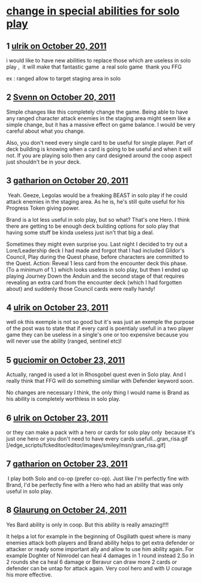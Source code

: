 # [change in special abilities for solo play](https://community.fantasyflightgames.com/topic/55065-change-in-special-abilities-for-solo-play/)

## 1 [ulrik on October 20, 2011](https://community.fantasyflightgames.com/topic/55065-change-in-special-abilities-for-solo-play/?do=findComment&comment=544932)

i would like to have new abilities to replace those which are useless in solo play ,  it will make that fantastic game  a real solo game  thank you FFG

ex : ranged allow to target staging area in solo

## 2 [Svenn on October 20, 2011](https://community.fantasyflightgames.com/topic/55065-change-in-special-abilities-for-solo-play/?do=findComment&comment=544951)

Simple changes like this completely change the game. Being able to have any ranged character attack enemies in the staging area might seem like a simple change, but it has a massive effect on game balance. I would be very careful about what you change.

Also, you don't need every single card to be useful for single player. Part of deck building is knowing when a card is going to be useful and when it will not. If you are playing solo then any card designed around the coop aspect just shouldn't be in your deck.

## 3 [gatharion on October 20, 2011](https://community.fantasyflightgames.com/topic/55065-change-in-special-abilities-for-solo-play/?do=findComment&comment=544986)

 Yeah. Geeze, Legolas would be a freaking BEAST in solo play if he could attack enemies in the staging area. As he is, he's still quite useful for his Progress Token giving power.

Brand is a lot less useful in solo play, but so what? That's one Hero. I think there are getting to be enough deck building options for solo play that having some stuff be kinda useless just isn't that big a deal.

Sometimes they might even surprise you. Last night I decided to try out a Lore/Leadership deck I had made and forgot that I had included Gildor's Council, Play during the Quest phase, before characters are committed to the Quest.
Action: Reveal 1 less card from the encounter deck this phase. (To a minimum of 1.) which looks useless in solo play, but then I ended up playing Journey Down the Anduin and the second stage of that requires revealing an extra card from the encounter deck (which I had forgotten about) and suddenly those Council cards were really handy!

## 4 [ulrik on October 23, 2011](https://community.fantasyflightgames.com/topic/55065-change-in-special-abilities-for-solo-play/?do=findComment&comment=546133)

well ok this exemple is not so good but it's was just an exemple the purpose of the post was to state that if every card is poentialy usefull in a two player game they can be useless in a single's one or too expensive because you will never use the ability (ranged, sentinel etc)l

## 5 [guciomir on October 23, 2011](https://community.fantasyflightgames.com/topic/55065-change-in-special-abilities-for-solo-play/?do=findComment&comment=546143)

Actually, ranged is used a lot in Rhosgobel quest even in Solo play. And I really think that FFG will do something similiar with Defender keyword soon.

No changes are necessary I think, the only thing I would name is Brand as his ability is completely worthless in solo play.

## 6 [ulrik on October 23, 2011](https://community.fantasyflightgames.com/topic/55065-change-in-special-abilities-for-solo-play/?do=findComment&comment=546152)

or they can make a pack with a hero or cards for solo play only  because it's just one hero or you don't need to have every cards usefull...gran_risa.gif [/edge_scripts/fckeditor/editor/images/smiley/msn/gran_risa.gif]

## 7 [gatharion on October 23, 2011](https://community.fantasyflightgames.com/topic/55065-change-in-special-abilities-for-solo-play/?do=findComment&comment=546178)

 I play both Solo and co-op (prefer co-op). Just like I'm perfectly fine with Brand, I'd be perfectly fine with a Hero who had an ability that was only useful in solo play.

## 8 [Glaurung on October 24, 2011](https://community.fantasyflightgames.com/topic/55065-change-in-special-abilities-for-solo-play/?do=findComment&comment=546348)

Yes Bard ability is only in coop. But this ability is really amazing!!!!

It helps a lot for example in the beginning of Osgiliath quest where is many enemies attack both players and Brand ability helps to get extra defender or attacker or ready some important ally and allow to use him ability again. For example Doghter of Nimrodel can heal 4 damages in 1 round instead 2.So in 2 rounds she ca heal 6 damage or Beravur can draw more 2 cards or defender can be untap for attack again. Very cool hero and with U courage his more effective.

